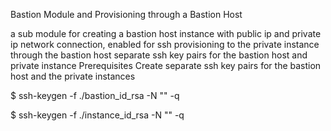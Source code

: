 Bastion Module and Provisioning through a Bastion Host

a sub module for creating a bastion host instance with public ip and private ip network connection, enabled for ssh
provisioning to the private instance through the bastion host
separate ssh key pairs for the bastion host and private instance
Prerequisites
Create separate ssh key pairs for the bastion host and the private instances

$ ssh-keygen -f ./bastion_id_rsa -N "" -q

$ ssh-keygen -f ./instance_id_rsa -N "" -q
